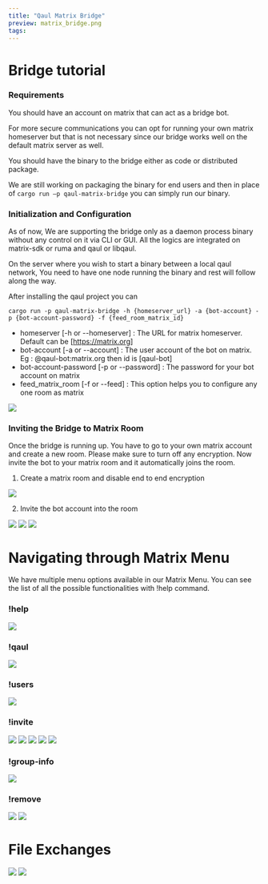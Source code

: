 ```yaml
---
title: "Qaul Matrix Bridge"
preview: matrix_bridge.png
tags: 
---
```


# Bridge tutorial

### Requirements
You should have an account on matrix that can act as a bridge bot.

For more secure communications you can opt for running your own matrix homeserver but that is not necessary since our bridge works well on the default matrix server as well.

You should have the binary to the bridge either as code or distributed package.

We are still working on packaging the binary for end users and then in place of 
`cargo run –p qaul-matrix-bridge` you can simply run our binary.

### Initialization and Configuration
As of now, We are supporting the bridge only as a daemon process binary without any control on it via CLI or GUI. All the logics are integrated on matrix-sdk or ruma and qaul or libqaul.

On the server where you wish to start a binary between a local qaul network, You need to have one node running the binary and rest will follow along the way.

After installing the qaul project you can

```
cargo run -p qaul-matrix-bridge -h {homeserver_url} -a {bot-account} -p {bot-account-password} -f {feed_room_matrix_id}
```

- homeserver [-h or --homeserver] : The URL for matrix homeserver. Default can be [https://matrix.org]
- bot-account [-a or --account] : The user account of the bot on matrix. Eg : @qaul-bot:matrix.org then id is [qaul-bot]
- bot-account-password [-p or --password] : The password for your bot account on matrix
- feed_matrix_room [-f or --feed] : This option helps you to configure any one room as matrix

![](matrix_account.png)

### Inviting the Bridge to Matrix Room

Once the bridge is running up. You have to go to your own matrix account and create a new room. Please make sure to turn off any encryption. Now invite the bot to your matrix room and it automatically joins the room.

1. Create a matrix room and disable end to end encryption

![](create_room.png)

2. Invite the bot account into the room 

![](bot_invite.png) ![](qaul_bot.png) ![](auto_join.png)

# Navigating through Matrix Menu
We have multiple menu options available in our Matrix Menu. You can see the list of all the possible functionalities with !help command.
### !help 
![](help.png)

### !qaul 
![](qaul.png)

### !users 
![](users.png)

### !invite 
![](invite.png)
![](qaul_invitation.png)
![](qaul_accept_invite.png)
![](ack_invite.png)
![](group_dm.png)

### !group-info
![](group_info.png)

### !remove
![](remove.png)
![](remove_ack.png)

# File Exchanges
![](matrix_file.png)
![](qaul_file.png)
